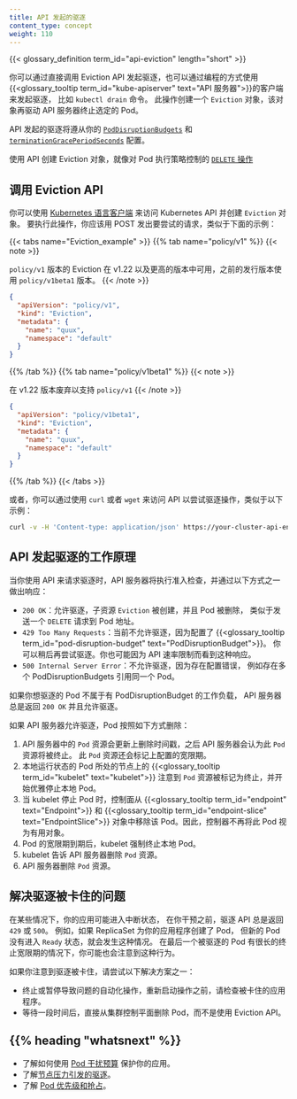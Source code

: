 ```yaml
---
title: API 发起的驱逐
content_type: concept
weight: 110
---
```

<!--
title: API-initiated Eviction
content_type: concept
weight: 110
-->
{{< glossary_definition term_id="api-eviction" length="short" >}} </br>

<!--
You can request eviction by calling the Eviction API directly, or programmatically
using a client of the {{<glossary_tooltip term_id="kube-apiserver" text="API server">}}, like the `kubectl drain` command. This
creates an `Eviction` object, which causes the API server to terminate the Pod.

API-initiated evictions respect your configured [`PodDisruptionBudgets`](/docs/tasks/run-application/configure-pdb/)
and [`terminationGracePeriodSeconds`](/docs/concepts/workloads/pods/pod-lifecycle#pod-termination).

Using the API to create an Eviction object for a Pod is like performing a
policy-controlled [`DELETE` operation](/docs/reference/kubernetes-api/workload-resources/pod-v1/#delete-delete-a-pod)
on the Pod.
-->
你可以通过直接调用 Eviction API 发起驱逐，也可以通过编程的方式使用
{{<glossary_tooltip term_id="kube-apiserver" text="API 服务器">}}的客户端来发起驱逐，
比如 `kubectl drain` 命令。
此操作创建一个 `Eviction` 对象，该对象再驱动 API 服务器终止选定的 Pod。

API 发起的驱逐将遵从你的
[`PodDisruptionBudgets`](/zh-cn/docs/tasks/run-application/configure-pdb/)
和 [`terminationGracePeriodSeconds`](/zh-cn/docs/concepts/workloads/pods/pod-lifecycle#pod-termination)
配置。

使用 API 创建 Eviction 对象，就像对 Pod 执行策略控制的
[`DELETE` 操作](/zh-cn/docs/reference/kubernetes-api/workload-resources/pod-v1/#delete-delete-a-pod)

<!--
## Calling the Eviction API

You can use a [Kubernetes language client](/docs/tasks/administer-cluster/access-cluster-api/#programmatic-access-to-the-api)
to access the Kubernetes API and create an `Eviction` object. To do this, you
POST the attempted operation, similar to the following example:
-->
## 调用 Eviction API

你可以使用 [Kubernetes 语言客户端](/zh-cn/docs/tasks/administer-cluster/access-cluster-api/#programmatic-access-to-the-api)
来访问 Kubernetes API 并创建 `Eviction` 对象。
要执行此操作，你应该用 POST 发出要尝试的请求，类似于下面的示例：

{{< tabs name="Eviction_example" >}}
{{% tab name="policy/v1" %}}
{{< note >}}
<!--
`policy/v1` Eviction is available in v1.22+. Use `policy/v1beta1` with prior releases.
-->
`policy/v1` 版本的 Eviction 在 v1.22 以及更高的版本中可用，之前的发行版本使用 `policy/v1beta1` 版本。
{{< /note >}}

```json
{
  "apiVersion": "policy/v1",
  "kind": "Eviction",
  "metadata": {
    "name": "quux",
    "namespace": "default"
  }
}
```
{{% /tab %}}
{{% tab name="policy/v1beta1" %}}
{{< note >}}
<!--
Deprecated in v1.22 in favor of `policy/v1`
-->
在 v1.22 版本废弃以支持 `policy/v1`
{{< /note >}}

```json
{
  "apiVersion": "policy/v1beta1",
  "kind": "Eviction",
  "metadata": {
    "name": "quux",
    "namespace": "default"
  }
}
```
{{% /tab %}}
{{< /tabs >}}

<!--
Alternatively, you can attempt an eviction operation by accessing the API using
`curl` or `wget`, similar to the following example:
-->
或者，你可以通过使用 `curl` 或者 `wget` 来访问 API 以尝试驱逐操作，类似于以下示例：

```bash
curl -v -H 'Content-type: application/json' https://your-cluster-api-endpoint.example/api/v1/namespaces/default/pods/quux/eviction -d @eviction.json
```

<!--
## How API-initiated eviction works

When you request an eviction using the API, the API server performs admission
checks and responds in one of the following ways:
-->

## API 发起驱逐的工作原理

当你使用 API 来请求驱逐时，API 服务器将执行准入检查，并通过以下方式之一做出响应：

<!--
* `200 OK`: the eviction is allowed, the `Eviction` subresource is created, and
  the Pod is deleted, similar to sending a `DELETE` request to the Pod URL.
* `429 Too Many Requests`: the eviction is not currently allowed because of the
  configured {{<glossary_tooltip term_id="pod-disruption-budget" text="PodDisruptionBudget">}}.
  You may be able to attempt the eviction again later. You might also see this
  response because of API rate limiting.
* `500 Internal Server Error`: the eviction is not allowed because there is a
  misconfiguration, like if multiple PodDisruptionBudgets reference the same Pod.
-->
* `200 OK`：允许驱逐，子资源 `Eviction` 被创建，并且 Pod 被删除，
  类似于发送一个 `DELETE` 请求到 Pod 地址。
* `429 Too Many Requests`：当前不允许驱逐，因为配置了 {{<glossary_tooltip term_id="pod-disruption-budget" text="PodDisruptionBudget">}}。
  你可以稍后再尝试驱逐。你也可能因为 API 速率限制而看到这种响应。
* `500 Internal Server Error`：不允许驱逐，因为存在配置错误，
  例如存在多个 PodDisruptionBudgets 引用同一个 Pod。

<!--
If the Pod you want to evict isn't part of a workload that has a
PodDisruptionBudget, the API server always returns `200 OK` and allows the
eviction.

If the API server allows the eviction, the Pod is deleted as follows:
-->
如果你想驱逐的 Pod 不属于有 PodDisruptionBudget 的工作负载，
API 服务器总是返回 `200 OK` 并且允许驱逐。

如果 API 服务器允许驱逐，Pod 按照如下方式删除：

<!--
1. The `Pod` resource in the API server is updated with a deletion timestamp,
   after which the API server considers the `Pod` resource to be terminated. The
   `Pod` resource is also marked with the configured grace period.
1. The {{<glossary_tooltip term_id="kubelet" text="kubelet">}} on the node where the local Pod is running notices that the `Pod`
   resource is marked for termination and starts to gracefully shut down the
   local Pod.
1. While the kubelet is shutting the Pod down, the control plane removes the Pod
   from {{<glossary_tooltip term_id="endpoint" text="Endpoint">}} and
   {{<glossary_tooltip term_id="endpoint-slice" text="EndpointSlice">}}
   objects. As a result, controllers no longer consider the Pod as a valid object.
1. After the grace period for the Pod expires, the kubelet forcefully terminates
   the local Pod.
1. The kubelet tells the API server to remove the `Pod` resource.
1. The API server deletes the `Pod` resource.
-->
1. API 服务器中的 `Pod` 资源会更新上删除时间戳，之后 API 服务器会认为此 `Pod` 资源将被终止。
   此 `Pod` 资源还会标记上配置的宽限期。
1. 本地运行状态的 Pod 所处的节点上的 {{<glossary_tooltip term_id="kubelet" text="kubelet">}}
   注意到 `Pod` 资源被标记为终止，并开始优雅停止本地 Pod。
1. 当 kubelet 停止 Pod 时，控制面从 {{<glossary_tooltip term_id="endpoint" text="Endpoint">}}
   和 {{<glossary_tooltip term_id="endpoint-slice" text="EndpointSlice">}}
   对象中移除该 Pod。因此，控制器不再将此 Pod 视为有用对象。
1. Pod 的宽限期到期后，kubelet 强制终止本地 Pod。
1. kubelet 告诉 API 服务器删除 `Pod` 资源。
1. API 服务器删除 `Pod` 资源。

<!--
## Troubleshooting stuck evictions

In some cases, your applications may enter a broken state, where the Eviction
API will only return `429` or `500` responses until you intervene. This can
happen if, for example, a ReplicaSet creates pods for your application but new
pods do not enter a `Ready` state. You may also notice this behavior in cases
where the last evicted Pod had a long termination grace period.
-->
## 解决驱逐被卡住的问题

在某些情况下，你的应用可能进入中断状态，
在你干预之前，驱逐 API 总是返回 `429` 或 `500`。
例如，如果 ReplicaSet 为你的应用程序创建了 Pod，
但新的 Pod 没有进入 `Ready` 状态，就会发生这种情况。
在最后一个被驱逐的 Pod 有很长的终止宽限期的情况下，你可能也会注意到这种行为。

<!--
If you notice stuck evictions, try one of the following solutions:

* Abort or pause the automated operation causing the issue. Investigate the stuck
  application before you restart the operation.
* Wait a while, then directly delete the Pod from your cluster control plane
  instead of using the Eviction API.
-->
如果你注意到驱逐被卡住，请尝试以下解决方案之一：

* 终止或暂停导致问题的自动化操作，重新启动操作之前，请检查被卡住的应用程序。
* 等待一段时间后，直接从集群控制平面删除 Pod，而不是使用 Eviction API。

## {{% heading "whatsnext" %}}

<!--
* Learn how to protect your applications with a [Pod Disruption Budget](/docs/tasks/run-application/configure-pdb/).
* Learn about [Node-pressure Eviction](/docs/concepts/scheduling-eviction/node-pressure-eviction/).
* Learn about [Pod Priority and Preemption](/docs/concepts/scheduling-eviction/pod-priority-preemption/).
-->
* 了解如何使用 [Pod 干扰预算](/zh-cn/docs/tasks/run-application/configure-pdb/) 保护你的应用。
* 了解[节点压力引发的驱逐](/zh-cn/docs/concepts/scheduling-eviction/node-pressure-eviction/)。
* 了解 [Pod 优先级和抢占](/zh-cn/docs/concepts/scheduling-eviction/pod-priority-preemption/)。
